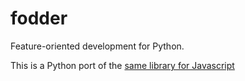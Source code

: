 fodder
======

Feature-oriented development for Python.

This is a Python port of the [same library for Javascript](https://github.com/dreki/fodder)
